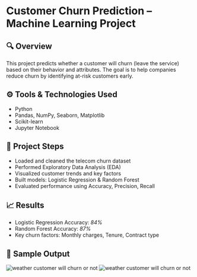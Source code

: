 # Customer Churn Prediction – Machine Learning Project

## 🔍 Overview
This project predicts whether a customer will churn (leave the service) based on their behavior and attributes. The goal is to help companies reduce churn by identifying at-risk customers early.

## ⚙ Tools & Technologies Used
- Python
- Pandas, NumPy, Seaborn, Matplotlib
- Scikit-learn
- Jupyter Notebook

## 🧪 Project Steps
- Loaded and cleaned the telecom churn dataset
- Performed Exploratory Data Analysis (EDA)
- Visualized customer trends and key factors
- Built models: Logistic Regression & Random Forest
- Evaluated performance using Accuracy, Precision, Recall

## 📈 Results
- Logistic Regression Accuracy: *84%*
- Random Forest Accuracy: *87%*
- Key churn factors: Monthly charges, Tenure, Contract type

## 📸 Sample Output
![weather customer will churn or not](https://github.com/user-attachments/assets/e10aa83f-9aa1-464f-98e4-35b061b5a161)
![weather customer will churn or not](https://github.com/user-attachments/assets/3af2b5ce-55b1-42de-bc77-989f08a5d40a)


